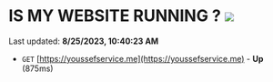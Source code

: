 # IS MY WEBSITE RUNNING ? [![](https://img.shields.io/static/v1?label=Sponsor&message=%E2%9D%A4&logo=GitHub&color=%23fe8e86)](https://github.com/sponsors/<username>)

Last updated: **8/25/2023, 10:40:23 AM**

- `GET` [https://youssefservice.me](https://youssefservice.me) - **Up** (875ms)
